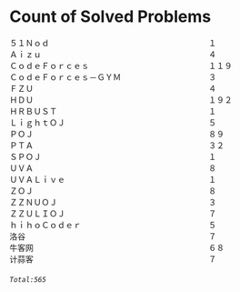 # Count of Solved Problems  
５１Ｎｏｄ　　　　　　　　　　　　　　　　　　　　１  
Ａｉｚｕ　　　　　　　　　　　　　　　　　　　　　４  
ＣｏｄｅＦｏｒｃｅｓ　　　　　　　　　　　　　　　１１９  
ＣｏｄｅＦｏｒｃｅｓ－ＧＹＭ　　　　　　　　　　　３  
ＦＺＵ　　　　　　　　　　　　　　　　　　　　　　４  
ＨＤＵ　　　　　　　　　　　　　　　　　　　　　　１９２  
ＨＲＢＵＳＴ　　　　　　　　　　　　　　　　　　　１  
ＬｉｇｈｔＯＪ　　　　　　　　　　　　　　　　　　５  
ＰＯＪ　　　　　　　　　　　　　　　　　　　　　　８９  
ＰＴＡ　　　　　　　　　　　　　　　　　　　　　　３２  
ＳＰＯＪ　　　　　　　　　　　　　　　　　　　　　１  
ＵＶＡ　　　　　　　　　　　　　　　　　　　　　　８  
ＵＶＡＬｉｖｅ　　　　　　　　　　　　　　　　　　１  
ＺＯＪ　　　　　　　　　　　　　　　　　　　　　　８  
ＺＺＮＵＯＪ　　　　　　　　　　　　　　　　　　　３  
ＺＺＵＬＩＯＪ　　　　　　　　　　　　　　　　　　７  
ｈｉｈｏＣｏｄｅｒ　　　　　　　　　　　　　　　　５  
洛谷　　　　　　　　　　　　　　　　　　　　　　　７  
牛客网　　　　　　　　　　　　　　　　　　　　　　６８  
计蒜客　　　　　　　　　　　　　　　　　　　　　　７  
###### `Total:565`
